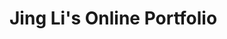 <html lang="en">
 <head>
 <meta charset="UTF-8" />
 <meta name="viewport" content="width=device-width, initial-scale=1.0" />
<h1>Jing Li's Online Portfolio</h1>
 <link
href="https://cdn.jsdelivr.net/npm/bootstrap@5.3.2/dist/css/bootstrap.min.css"
 rel="stylesheet"
 integrity="sha384-
T3c6CoIi6uLrA9TneNEoa7RxnatzjcDSCmG1MXxSR1GAsXEV/Dwwykc2MPK8M2HN"
 crossorigin="anonymous"
 />
      <style>
        .intro-section {
            background-color: #f8f9fa;
            padding: 2rem;
            border-radius: 10px;
            box-shadow: 0 2px 10px rgba(0, 0, 0, 0.1);
            
        }
        .intro-section h2 {
            font-weight: bold;
            color: #343a40;
        }
        .intro-section p {
            font-size: 1.1rem;
            color: #6c757d;
            text-align: left;
            text-indent: 2em;
        }
    </style>
 </head>
 <body>
  
 <!-- Navigation Bar starts here-->
<nav class="navbar navbar-expand-lg bg-body-tertiary">
  <div class="container-fluid">
    <a class="navbar-brand" href="#">Home</a>
    <button class="navbar-toggler" type="button" data-bs-toggle="collapse" data-bs-target="#navbarSupportedContent" aria-controls="navbarSupportedContent" aria-expanded="false" aria-label="Toggle navigation">
      <span class="navbar-toggler-icon"></span>
    </button>
    <div class="collapse navbar-collapse" id="navbarSupportedContent">
      <ul class="navbar-nav me-auto mb-2 mb-lg-0">
        <li class="nav-item">
          <a class="nav-link" aria-current="page" href="###">My Journey</a>
        </li>
        <li class="nav-item">
         <a class="nav-link" href="###">Interests</a>
        </li>
        <li class="nav-item">
         <a class="nav-link" href="###">Education</a>
        </li>
      </ul>
      <form class="d-flex" role="search">
        <input class="form-control me-2" type="search" placeholder="Search" aria-label="Search">
        <button class="btn btn-outline-success" type="submit">Search</button>
      </form>
    </div>
  </div>
</nav>
<!-- Navigation bar ends here --> 

<!-- About me section starts here -->
    <div class="container my-5">
        <div class="intro-section text-center">
            <h2>About Me</h2>
            <img src= "102-aOwjlDGgD3c.jpeg" alt="Profile Picture">
            <p>Welcome to my portfolio page. I'm Jing Li, a B2B enterprise product leader and strategist with 5 years with Amazon and 16+ years in supply chain/ logistics / eCommerce leadership. My work in Amazon included improving ML/AI platforms that power many tools with in the Amazon ecosystem, robotics and automation performance improvement, and indirect supply chain/ reverse logistics solutions to enable incremental revenue and save millions of dollars. I'm on a mission in 2025 to better understanding how to help businesses thrive in the competitive market place, especiall in the era of agentic AI, and digitization of industries. My focus area will be leveraging industry 4.0/ IIOT concepts and build my own MES, UNS, SCADA and Agentic orchestration prototypes, as well as completing my MIT / UC Berkeley programs to upskill in coding and ML/AI. Please feel free to check out my demos and reach out to me if you have any questions. 
            </p>
        </div>
    </div>
    <script src="https://cdn.jsdelivr.net/npm/bootstrap@5.3.2/dist/js/bootstrap.bundle.min.js" integrity="sha384-3/mK2kHQDsdaFqXVoMaLk5eE8/0eH5M1G1qXqE3Fop1ThN/KLQMyOGHvKPYuR5" crossorigin="anonymous"></script>

<!-- About me section ends here -->

<!-- Blog Posts Section Starts here, with added grid -->
    <section class="py-8">
        <div class="container mx-auto">
            <h2 class="text-4xl font-bold mb-4 text-center">Demos</h2>
            
            <!-- Project Cards starts here -->
            <div class="row">
                <div class="col-md-4 mb-4">
                    <div class="card">
                        <img src="coupon_barplot.png" class="card-img-top" alt="bar chart of coupon counts">
                        <div class="card-body">
                            <h5 class="card-title">Coupon Acceptance Analysis</h5>
                            <p class="card-text">Python, Data Analytics, Matplotlib, Seaborn, Pandas, Numpy, Plotly</p>
                            <a href="https://github.com/jing-li528/couponDataAnalysis" class="btn btn-primary">Coupon Analysis</a>
                        </div>
                    </div>
                </div>
                <div class="col-md-4 mb-4">
                    <div class="card">
                        <img src="..." class="card-img-top" alt="...">
                        <div class="card-body">
                            <h5 class="card-title">Card title</h5>
                            <p class="card-text">Some quick example text to build on the card title and make up the bulk of the card's content.</p>
                            <a href="#" class="btn btn-primary">Go somewhere</a>
                        </div>
                    </div>
                </div>
                <div class="col-md-4 mb-4">
                    <div class="card">
                        <img src="..." class="card-img-top" alt="...">
                        <div class="card-body">
                            <h5 class="card-title">Card title</h5>
                            <p class="card-text">Some quick example text to build on the card title and make up the bulk of the card's content.</p>
                            <a href="#" class="btn btn-primary">Go somewhere</a>
                        </div>
                    </div>
                </div>
                <div class="col-md-4 mb-4">
                    <div class="card">
                        <img src="..." class="card-img-top" alt="...">
                        <div class="card-body">
                            <h5 class="card-title">Card title</h5>
                            <p class="card-text">Some quick example text to build on the card title and make up the bulk of the card's content.</p>
                            <a href="#" class="btn btn-primary">Go somewhere</a>
                        </div>
                    </div>
                </div>
                <div class="col-md-4 mb-4">
                    <div class="card">
                        <img src="..." class="card-img-top" alt="...">
                        <div class="card-body">
                            <h5 class="card-title">Card title</h5>
                            <p class="card-text">Some quick example text to build on the card title and make up the bulk of the card's content.</p>
                            <a href="#" class="btn btn-primary">Go somewhere</a>
                        </div>
                    </div>
                </div>
                <div class="col-md-4 mb-4">
                    <div class="card">
                        <img src="..." class="card-img-top" alt="...">
                        <div class="card-body">
                            <h5 class="card-title">Card title</h5>
                            <p class="card-text">Some quick example text to build on the card title and make up the bulk of the card's content.</p>
                            <a href="#" class="btn btn-primary">Go somewhere</a>
                        </div>
                    </div>
                </div>
            </div>
            <!-- Project Cards ends here -->
        </div>
    </section>
    <!-- Blog Posts Section ends here -->

    <script src="https://cdn.jsdelivr.net/npm/bootstrap@5.3.2/dist/js/bootstrap.bundle.min.js" integrity="sha384-3/mK2kHQDsdaFqXVoMaLk5eE8/0eH5M1G1q1jXqE3Fop1ThN/KLQMyOGHvKPYuR5" crossorigin="anonymous"></script>
</body>
</html>

